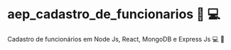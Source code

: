 # aep_cadastro_de_funcionarios :notebook: :computer: 
Cadastro de funcionários em Node Js, React, MongoDB e Express Js :computer: :notebook:
